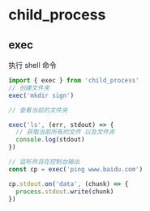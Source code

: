 # child_process

## exec

执行 shell 命令

```js
import { exec } from 'child_process'
// 创建文件夹
exec('mkdir sign')

// 查看当前的文件夹

exec('ls', (err, stdout) => {
  // 获取当前所有的文件 以及文件夹
  console.log(stdout)
})

// 监听并且在控制台输出
const cp = exec('ping www.baidu.com')

cp.stdout.on('data', (chunk) => {
  process.stdout.write(chunk)
})
```
